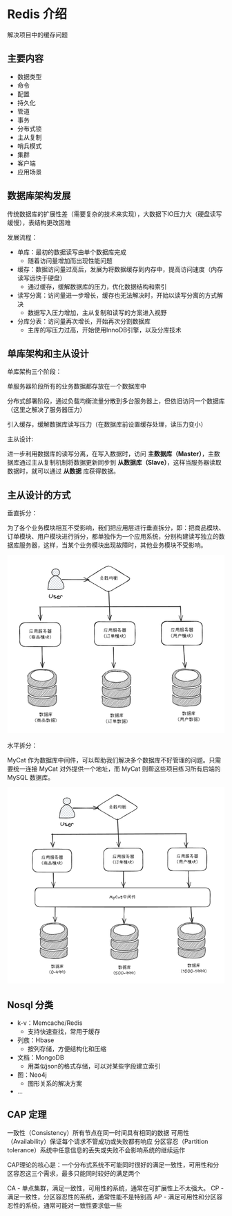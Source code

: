 # Redis 介绍

解决项目中的缓存问题 

## 主要内容

- 数据类型
- 命令
- 配置
- 持久化
- 管道
- 事务
- 分布式锁
- 主从复制
- 哨兵模式
- 集群
- 客户端
- 应用场景

## 数据库架构发展

传统数据库的扩展性差（需要复杂的技术来实现），大数据下IO压力大（硬盘读写缓慢），表结构更改困难

发展流程：
- 单库：最初的数据读写由单个数据库完成
    - 随着访问量增加而出现性能问题
- 缓存：数据访问量过高后，发展为将数据缓存到内存中，提高访问速度（内存读写远快于硬盘）
    - 通过缓存，缓解数据库的压力，优化数据结构和索引
- 读写分离：访问量进一步增长，缓存也无法解决时，开始以读写分离的方式解决
    - 数据写入压力增加，主从复制和读写的方案进入视野
- 分库分表：访问量再次增长，开始再次分割数据库
    - 主库的写压力过高，开始使用InnoDB引擎，以及分库技术

## 单库架构和主从设计

单库架构三个阶段：

单服务器阶段所有的业务数据都存放在一个数据库中

分布式部署阶段，通过负载均衡流量分散到多台服务器上，但依旧访问一个数据库（这里之解决了服务器压力）

引入缓存，缓解数据库读写压力（在数据库前设置缓存处理，读压力变小）

主从设计:

进一步利用数据库的读写分离，在写入数据时，访问 **主数据库（Master）**，主数据库通过主从复制机制将数据更新同步到 **从数据库（Slave）**，这样当服务器读取数据时，就可以通过 **从数据** 库获得数据。


## 主从设计的方式

垂直拆分：

为了各个业务模块相互不受影响，我们把应用层进行垂直拆分，即：把商品模块、订单模块、用户模块进行拆分，都单独作为一个应用系统，分别构建读写独立的数据库服务器，这样，当某个业务模块出现故障时，其他业务模块不受影响。

![垂直拆分](./images/redis-intro/image.png)

水平拆分：

MyCat 作为数据库中间件，可以帮助我们解决多个数据库不好管理的问题。只需要统一连接 MyCat 对外提供一个地址，而 MyCat 则帮这些项目练习所有后端的 MySQL 数据库。

![alt text](./images/redis-intro/image2.png)

## Nosql 分类

- k-v：Memcache/Redis
    - 支持快速查找，常用于缓存
- 列族：Hbase
    - 按列存储，方便结构化和压缩
- 文档：MongoDB
    - 用类似json的格式存储，可以对某些字段建立索引
- 图：Neo4j
    - 图形关系的解决方案
- ...

## CAP 定理

一致性（Consistency）所有节点在同一时间具有相同的数据
可用性（Availability）保证每个请求不管成功或失败都有响应
分区容忍（Partition tolerance）系统中任意信息的丢失或失败不会影响系统的继续运作

CAP理论的核心是：一个分布式系统不可能同时很好的满足一致性，可用性和分区容忍这三个需求，最多只能同时较好的满足两个

CA - 单点集群，满足一致性，可用性的系统，通常在可扩展性上不太强大。
CP - 满足一致性，分区容忍性的系统，通常性能不是特别高
AP - 满足可用性和分区容忍性的系统，通常可能对一致性要求低一些
